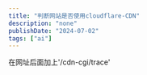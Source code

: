 ```yaml
---
title: "判断网站是否使用cloudflare-CDN"
description: "none"
publishDate: "2024-07-02"
tags: ["ai"]
---
```


<!-- more --> 
在网址后面加上'/cdn-cgi/trace'